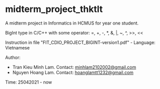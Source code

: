 # midterm_project_thktlt
A midterm project in Informatics in HCMUS for year one student.

BigInt type in C/C++ with some operator: =, +, -, *, &, |, ~, ^, >>, <<

Instruction in file "FIT_CDIO_PROJECT_BIGINT-version1.pdf" - Language: Vietnamese


Author: 
- Tran Kieu Minh Lam. Contact: minhlam2102002@gmail.com
- Nguyen Hoang Lam. Contact: hoanglamtt1232@gmail.com

Time: 25042021 - now
